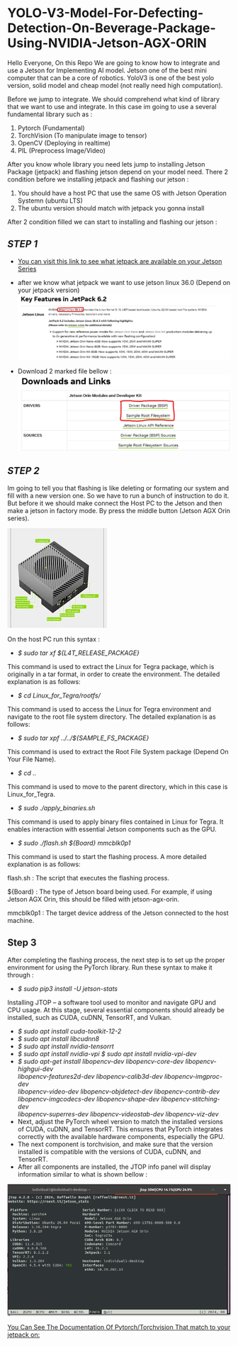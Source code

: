 # YOLO-V3-Model-For-Defecting-Detection-On-Beverage-Package-Using-NVIDIA-Jetson-AGX-ORIN

Hello Everyone, On this Repo We are going to know how to integrate and use a Jetson for Implementing AI model. Jetson one of the best mini computer that can be a core of robotics. YoloV3 is one of the best yolo version, solid model and cheap model (not really need high computation).

Before we jump to integrate. We should comprehend what kind of library that we want to use and integrate. In this case im going to use a several fundamental library such as :
1. Pytorch (Fundamental)
2. TorchVision (To manipulate image to tensor)
3. OpenCV (Deploying in realtime)
4. PIL (Preprocess Image/Video)

After you know whole library you need lets jump to installing Jetson Package (jetpack)  and flashing jetson depend on your model need. There 2 condition before we installing jetpack and flashing our jetson :
1. You should have a host PC that use the same OS with Jetson Operation Systemn (ubuntu LTS)
2. The ubuntu version should match with jetpack you gonna install

After 2 condition filled we can start to installing and flashing our jetson :
## *STEP 1*
- [You can visit this link to see what jetpack are available on your Jetson Series](https://developer.nvidia.com/embedded/jetpack-archive)

- after we know what jetpack we want to use jetson linux 36.0 (Depend on your jetpack version)
![](Doc1.png)

- Download 2 marked file bellow :
![](Doc2.png)

## *STEP 2*
Im going to tell you that flashing is like deleting or formating our system and fill with a new version one. So we have to run a bunch of instruction to do it. But before it we should make connect the Host PC to the Jetson and then make a jetson in factory mode. By press the middle button (Jetson AGX Orin series).

![](Doc3.png)

On the host PC run this syntax :
- *$ sudo tar xf ${L4T_RELEASE_PACKAGE}*
  
This command is used to extract the Linux for Tegra package, which is originally in a tar format, in order to create the environment. The detailed explanation is as follows:

- *$ cd Linux_for_Tegra/rootfs/*
  
This command is used to access the Linux for Tegra environment and navigate to the root file system directory. The detailed explanation is as follows:

- *$ sudo tar xpf ../../${SAMPLE_FS_PACKAGE}*
  
This command is used to extract the Root File System package (Depend On Your File Name).

- *$ cd ..*
  
This command is used to move to the parent directory, which in this case is Linux_for_Tegra.

- *$ sudo ./apply_binaries.sh*
  
This command is used to apply binary files contained in Linux for Tegra. It enables interaction with essential Jetson components such as the GPU.

- *$ sudo ./flash.sh ${Board} mmcblk0p1*
  
This command is used to start the flashing process. A more detailed explanation is as follows:

flash.sh : The script that executes the flashing process.

${Board} : The type of Jetson board being used. For example, if using Jetson AGX Orin, this should be filled with jetson-agx-orin.

mmcblk0p1 : The target device address of the Jetson connected to the host machine.


## **Step 3**
After completing the flashing process, the next step is to set up the proper environment for using the PyTorch library. Run these syntax to make it through :
- *$ sudo pip3 install -U jetson-stats*

Installing JTOP – a software tool used to monitor and navigate GPU and CPU usage. At this stage, several essential components should already be installed, such as CUDA, cuDNN, TensorRT, and Vulkan.

- *$ sudo apt install cuda-toolkit-12-2*
- *$ sudo apt install libcudnn8*
- *$ sudo apt install nvidia-tensorrt*
- *$ sudo apt install nvidia-vpi $ sudo apt install nvidia-vpi-dev*
- *$ sudo apt-get install libopencv-dev libopencv-core-dev libopencv-highgui-dev \
libopencv-features2d-dev libopencv-calib3d-dev libopencv-imgproc-dev \
libopencv-video-dev libopencv-objdetect-dev libopencv-contrib-dev \
libopencv-imgcodecs-dev libopencv-shape-dev libopencv-stitching-dev \
libopencv-superres-dev libopencv-videostab-dev libopencv-viz-dev*
- Next, adjust the PyTorch wheel version to match the installed versions of CUDA, cuDNN, and TensorRT. This ensures that PyTorch integrates correctly with the available hardware components, especially the GPU.
- The next component is torchvision, and make sure that the version installed is compatible with the versions of CUDA, cuDNN, and TensorRT.
- After all components are installed, the JTOP info panel will display information similar to what is shown bellow :

![](Doc4.png)

[You Can See The Documentation Of Pytorch/Torchvision That match to your jetpack on:](https://forums.developer.nvidia.com/t/pytorch-for-jetson/72048)


